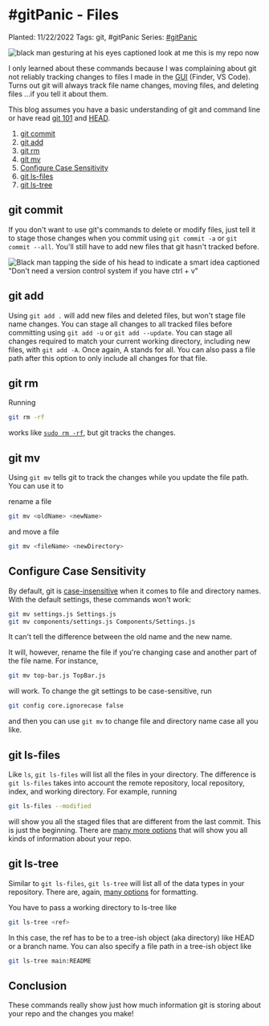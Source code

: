 # #gitPanic - Files

Planted: 11/22/2022
Tags: git, #gitPanic
Series: [#gitPanic](/series.html?series=gitPanic)

![black man gesturing at his eyes captioned look at me this is my repo now](https://images.abbeyperini.com/gitPanic/repo.jpg)

I only learned about these commands because I was complaining about git not reliably tracking changes to files I made in the [GUI](https://www.gartner.com/en/information-technology/glossary/gui-graphical-user-interface#:~:text=A%20graphics%2Dbased%20operating%20system,Apple%20Macintosh%20in%20the%201980s.) (Finder, VS Code). Turns out git will always track file name changes, moving files, and deleting files ...if you tell it about them.

This blog assumes you have a basic understanding of git and command line or have read [git 101](/blog.html?blog=gitPanic-1) and [HEAD](/blog.html?blog=gitPanic-4).

1. [git commit](#git-commit)
2. [git add](#git-add)
3. [git rm](#git-rm)
4. [git mv](#git-mv)
5. [Configure Case Sensitivity](#configure-case-sensitivity)
6. [git ls-files](#git-ls-files)
7. [git ls-tree](#git-ls-tree)

## git commit

If you don't want to use git's commands to delete or modify files, just tell it to stage those changes when you commit using `git commit -a` or `git commit --all`. You'll still have to add new files that git hasn't tracked before.

![Black man tapping the side of his head to indicate a smart idea captioned "Don't need a version control system if you have ctrl + v"](https://images.abbeyperini.com/gitPanic/paste.jpeg)

## git add

Using `git add .` will add new files and deleted files, but won't stage file name changes. You can stage all changes to all tracked files before committing using `git add -u` or `git add --update`. You can stage all changes required to match your current working directory, including new files, with `git add -A`. Once again, A stands for all. You can also pass a file path after this option to only include all changes for that file.

## git rm

Running

```bash
git rm -rf
```

works like [`sudo rm -rf`](https://itsfoss.com/sudo-rm-rf/), but git tracks the changes.

## git mv

Using `git mv` tells git to track the changes while you update the file path. You can use it to

rename a file

```bash
git mv <oldName> <newName>
```

and move a file

```bash
git mv <fileName> <newDirectory>
```

## Configure Case Sensitivity

By default, git is [case-insensitive](https://en.wikipedia.org/wiki/Case_sensitivity) when it comes to file and directory names. With the default settings, these commands won't work:

```bash
git mv settings.js Settings.js
git mv components/settings.js Components/Settings.js
```

It can't tell the difference between the old name and the new name.

It will, however, rename the file if you're changing case and another part of the file name. For instance,

```bash
git mv top-bar.js TopBar.js
```

will work. To change the git settings to be case-sensitive, run

```bash
git config core.ignorecase false
```

and then you can use `git mv` to change file and directory name case all you like.

## git ls-files

Like `ls`, `git ls-files` will list all the files in your directory. The difference is `git ls-files` takes into account the remote repository, local repository, index, and working directory. For example, running

```bash
git ls-files --modified
```

will show you all the staged files that are different from the last commit. This is just the beginning. There are [many more options](https://git-scm.com/docs/git-ls-files) that will show you all kinds of information about your repo.

## git ls-tree

Similar to `git ls-files`, `git ls-tree` will list all of the data types in your repository. There are, again, [many options](https://git-scm.com/docs/git-ls-tree) for formatting.

You have to pass a working directory to ls-tree like

```bash
git ls-tree <ref>
```

In this case, the ref has to be to a tree-ish object (aka directory) like HEAD or a branch name. You can also specify a file path in a tree-ish object like

```bash
git ls-tree main:README
```

## Conclusion

These commands really show just how much information git is storing about your repo and the changes you make!
